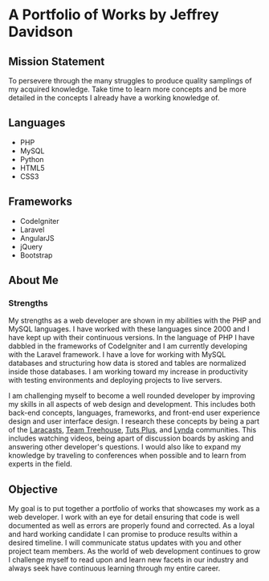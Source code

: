 # A Portfolio of Works by Jeffrey Davidson

## Mission Statement
To persevere through the many struggles to produce quality samplings of my acquired knowledge. Take time to learn more concepts and be more detailed in the concepts I already have a working knowledge of.

## Languages

* PHP
* MySQL
* Python
* HTML5
* CSS3

## Frameworks
* CodeIgniter
* Laravel
* AngularJS
* jQuery
* Bootstrap

## About Me

### Strengths
My strengths as a web developer are shown in my abilities with the PHP and MySQL languages. I have worked with these languages since 2000 and I have kept up with their continuous versions. In the language of PHP I have dabbled in the frameworks of CodeIgniter and I am currently developing with the Laravel framework. I have a love for working with MySQL databases and structuring how data is stored and tables are normalized inside those databases. I am working toward my increase in productivity with testing environments and deploying projects to live servers.

I am challenging myself to become a well rounded developer by improving my skills in all aspects of web design and development. This includes both back-end concepts, languages, frameworks, and front-end user experience design and user interface design. I research these concepts by being a part of the [Laracasts](https://laracasts.com), [Team Treehouse](https://teamtreehouse.com), [Tuts Plus](http://tutsplus.com), and [Lynda](http://lynda.com) communities. This includes watching videos, being apart of discussion boards by asking and answering other developer's questions. I would also like to expand my knowledge by traveling to conferences when possible and to learn from experts in the field.

## Objective
My goal is to put together a portfolio of works that showcases my work as a web developer. I work with an eye for detail ensuring that code is well documented as well as errors are properly found and corrected. As a loyal and hard working candidate I can promise to produce results within a desired timeline. I will communicate status updates with you and other project team members. As the world of web development continues to grow I challenge myself to read upon and learn new facets in our industry and always seek have continuous learning through my entire career. 